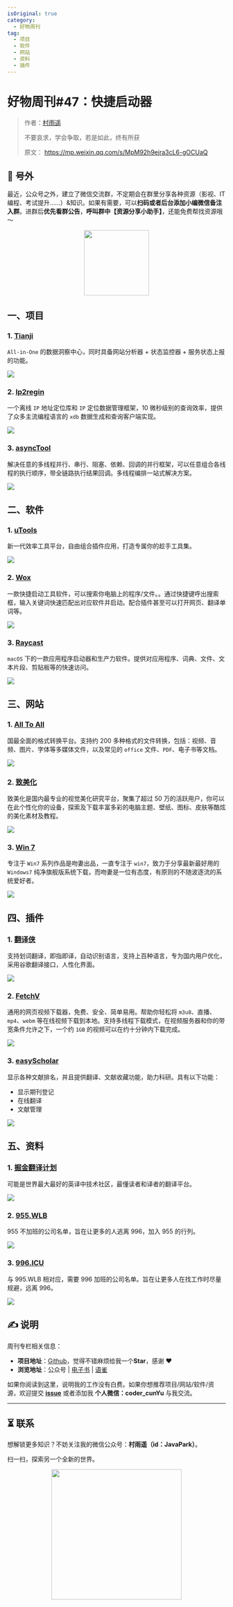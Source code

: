```yaml
---
isOriginal: true
category:
  - 好物周刊
tag:
  - 项目
  - 软件
  - 网站
  - 资料
  - 插件
---
```


# 好物周刊#47：快捷启动器

> 作者：[村雨遥](https://github.com/cunyu1943)
> 
> 不要哀求，学会争取，若是如此，终有所获
> 
> 原文：
https://mp.weixin.qq.com/s/MpM92h9ejra3cL6-gOCUaQ



## 🎈 号外 

最近，公众号之外，建立了微信交流群，不定期会在群里分享各种资源（影视、IT 编程、考试提升……）&知识。如果有需要，可以**扫码或者后台添加小编微信备注入群**。进群后**优先看群公告**，**呼叫群中【资源分享小助手】**，还能免费帮找资源哦～

<center>
<img src="/contact/wxgroup.jpg" width="150"> 
</center>

## 一、项目

### 1. [Tianji](https://github.com/msgbyte/tianji)

`All-in-One` 的数据洞察中心，同时具备网站分析器 + 状态监控器 + 服务状态上报的功能。

![](assets/0302-0308/20240226-1708937114.webp)

### 2. [Ip2regin](https://gitee.com/lionsoul/ip2region)

一个离线 `IP` 地址定位库和 `IP` 定位数据管理框架，10 微秒级别的查询效率，提供了众多主流编程语言的 `xdb` 数据生成和查询客户端实现。

![](assets/0302-0308/20240229-1709203757.webp)

### 3. [asyncTool](https://gitee.com/jd-platform-opensource/asyncTool)

解决任意的多线程并行、串行、阻塞、依赖、回调的并行框架，可以任意组合各线程的执行顺序，带全链路执行结果回调。多线程编排一站式解决方案。

![](assets/0302-0308/20240229-1709203839.webp)

## 二、软件

### 1. [uTools](https://u.tools/)

新一代效率工具平台，自由组合插件应用，打造专属你的趁手工具集。

![](assets/0302-0308/20240228-1709078961.webp)

### 2. [Wox](https://github.com/Wox-launcher/Wox)

一款快捷启动工具软件，可以搜索你电脑上的程序/文件。。通过快捷键呼出搜索框，输入关键词快速匹配出对应软件并启动。配合插件甚至可以打开网页、翻译单词等。

![](assets/0302-0308/20240228-1709079188.webp)

### 3. [Raycast](https://www.raycast.com/)

`macOS` 下的一款应用程序启动器和生产力软件。提供对应用程序、词典、文件、文本片段、剪贴板等的快速访问。

![](assets/0302-0308/20240228-1709079466.webp)

## 三、网站

### 1. [All To All](https://www.alltoall.net/)

国最全面的格式转换平台。支持约 200 多种格式的文件转换，包括：视频、音频、图片、字体等多媒体文件，以及常见的 `office` 文件、`PDF`、电子书等文档。

![](assets/0302-0308/20240226-1708906734.webp)

### 2. [致美化](https://zhutix.com/)

致美化是国内最专业的视觉美化研究平台，聚集了超过 50 万的活跃用户，你可以在此个性化你的设备，探索及下载丰富多彩的电脑主题、壁纸、图标、皮肤等酷炫的美化素材及教程。

![](assets/0302-0308/20240226-1708906647.webp)

### 3. [Win 7](https://www.newxitong.com/)

专注于 `Win7` 系列作品是吻妻出品，一直专注于 `win7`，致力于分享最新最好用的 `Windows7` 纯净旗舰版系统下载，而吻妻是一位有态度，有原则的不随波逐流的系统爱好者。

![](assets/0302-0308/20240226-1708906680.webp)

## 四、插件

### 1. [翻译侠](https://chromewebstore.google.com/detail/翻译侠（translate-man）/fapgabkkfcaejckbfmfcdgnfefbmlion)

支持划词翻译，即指即译，自动识别语言，支持上百种语言，专为国内用户优化，采用谷歌翻译接口，人性化界面。

![](assets/0302-0308/20240226-1708936338.webp)

### 2. [FetchV](https://chromewebstore.google.com/detail/fetchv-m3u8hls视频下载器/imleiiaoeclikefimmcdkjabjbpcdgaj)

通用的网页视频下载器，免费、安全、简单易用。帮助你轻松将 `m3u8`、直播、`mp4`、`webm` 等在线视频下载到本地。支持多线程下载模式，在视频服务器和你的带宽条件允许之下，一个约 `1GB` 的视频可以在约十分钟内下载完成。

![](assets/0302-0308/20240228-1709079828.webp)

### 3. [easyScholar](https://chromewebstore.google.com/detail/easyscholar/njgedjcccpcfmjecccaajkjiphpddfji)

显示各种文献排名，并且提供翻译、文献收藏功能，助力科研。具有以下功能：

-   显示期刊登记
-   在线翻译
-   文献管理

![](assets/0302-0308/20240228-1709080062.webp)

## 五、资料

### 1. [掘金翻译计划](https://github.com/xitu/gold-miner)

可能是世界最大最好的英译中技术社区，最懂读者和译者的翻译平台。

![](assets/0302-0308/20240229-1709165032.webp)

### 2. [955.WLB](https://github.com/formulahendry/955.WLB)

955 不加班的公司名单，旨在让更多的人逃离 996，加入 955 的行列。

![](assets/0302-0308/20240229-1709165119.webp)

### 3. [996.ICU](https://github.com/996icu/996.ICU)

与 995.WLB 相对应，需要 996 加班的公司名单。旨在让更多人在找工作时尽量规避，远离 996。

![](assets/0302-0308/20240229-1709165243.webp)

## ✍️ 说明

周刊专栏相关信息：

- **项目地址**：[Github](https://github.com/cunyu1943/weekly)，觉得不错麻烦给我一个**Star**，感谢 ❤️
- **浏览地址**：公众号 | [电子书](https://cunyu1943.github.io/weekly) | [语雀](https://yuque.com/cunyu1943/weekly)

如果你阅读到这里，说明我的工作没有白费。如果你想推荐项目/网站/软件/资源，欢迎提交 **[issue](https://github.com/cunyu1943/weekly/issues)** 或者添加我 **个人微信：coder_cunYu** 与我交流。

---

## ⏳ 联系

想解锁更多知识？不妨关注我的微信公众号：**村雨遥（id：JavaPark）**。

扫一扫，探索另一个全新的世界。

<center>
<img src="/contact/contact.png" width="300">
</center>



